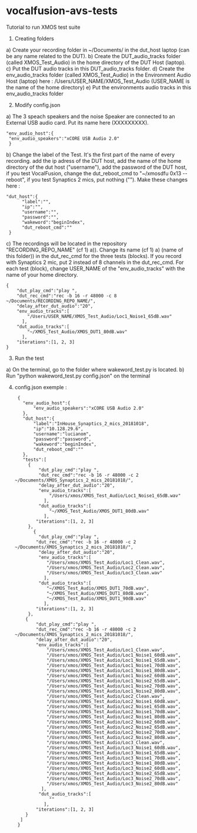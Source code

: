 # vocalfusion-avs-tests

Tutorial to run XMOS test suite

1) Creating folders

  a) Create your recording folder in ~/Documents/ in the dut_host laptop (can be any name related to the DUT).
  b) Create the DUT_audio_tracks folder (called XMOS_Test_Audio) in the home directory of the DUT Host (laptop).
  c) Put the DUT audio tracks in this DUT_audio_tracks folder.
  d) Create the env_audio_tracks folder (called XMOS_Test_Audio) in the Environment Audio Host (laptop) here : /Users/USER_NAME/XMOS_Test_Audio (USER_NAME is the name of the home directory)
  e) Put the environments audio tracks in this env_audio_tracks folder


2) Modify config.json

  a) The 3 speach speakers and the noise Speaker are connected to an External USB audio card. Put its name here (XXXXXXXXX).
  
    "env_audio_host":{
     "env_audio_speakers":"xCORE USB Audio 2.0"
     }

  
  b) Change the label of the Test. It's the first part of the name of every recording. add the ip adress of the DUT host, add the name of the home directory of the dut host ("username"), add the password of the DUT host, if you test VocalFusion, change the dut_reboot_cmd to "~/xmosdfu 0x13 --reboot", if you test Synaptics 2 mics, put nothing (""). Make these changes here :

    "dut_host":{
          "label":"",
          "ip":"",
          "username":"",
          "password":"",
          "wakeword":"beginIndex",
          "dut_reboot_cmd":""
     }

  c) The recordings will be located in the repository "RECORDING_REPO_NAME" (cf 1) a)). Change its name (cf 1) a) (name of this folder)) in the dut_rec_cmd for the three tests (blocks). If you record with Synaptics 2 mic, put 2 instead of 8 channels in the dut_rec_cmd. For each test (block), change USER_NAME of the "env_audio_tracks" with the name of your home directory.

    {
        "dut_play_cmd":"play ",
        "dut_rec_cmd":"rec -b 16 -r 48000 -c 8 ~/Documents/RECORDING_REPO_NAME/",
        "delay_after_dut_audio":"20",
        "env_audio_tracks":[
            "/Users/USER_NAME/XMOS_Test_Audio/Loc1_Noise1_65dB.wav"
          ],
        "dut_audio_tracks":[
            "~/XMOS_Test_Audio/XMOS_DUT1_80dB.wav"
          ],
        "iterations":[1, 2, 3]
    }

3) Run the test
    
  a) On the terminal, go to the folder where wakeword_test.py is located.
  b) Run "python wakeword_test.py config.json" on the terminal
  
4) config.json exemple :

        {
          "env_audio_host":{
              "env_audio_speakers":"xCORE USB Audio 2.0"
          },
          "dut_host":{
              "label":"InHouse_Synaptics_2_mics_20181018",
              "ip":"10.128.29.6",
              "username":"lucianom",
              "password":"password",
              "wakeword":"beginIndex",
              "dut_reboot_cmd":""
          },
          "tests":[
            {
                "dut_play_cmd":"play ",
                "dut_rec_cmd":"rec -b 16 -r 48000 -c 2 ~/Documents/XMOS_Synaptics_2_mics_20181018/",
                "delay_after_dut_audio":"20",
                "env_audio_tracks":[
                    "/Users/xmos/XMOS_Test_Audio/Loc1_Noise1_65dB.wav"
                  ],
                "dut_audio_tracks":[
                    "~/XMOS_Test_Audio/XMOS_DUT1_80dB.wav"
                  ],
               "iterations":[1, 2, 3]
            },
              {
                "dut_play_cmd":"play ",
               "dut_rec_cmd":"rec -b 16 -r 48000 -c 2 ~/Documents/XMOS_Synaptics_2_mics_20181018/",
                "delay_after_dut_audio":"20",
                "env_audio_tracks":[
                   "/Users/xmos/XMOS_Test_Audio/Loc1_Clean.wav",
                   "/Users/xmos/XMOS_Test_Audio/Loc2_Clean.wav",
                   "/Users/xmos/XMOS_Test_Audio/Loc3_Clean.wav"
                  ],
                "dut_audio_tracks":[
                   "~/XMOS_Test_Audio/XMOS_DUT1_70dB.wav",
                   "~/XMOS_Test_Audio/XMOS_DUT1_80dB.wav",
                   "~/XMOS_Test_Audio/XMOS_DUT1_90dB.wav"
                  ],
               "iterations":[1, 2, 3]
            },
           {
               "dut_play_cmd":"play ",
               "dut_rec_cmd":"rec -b 16 -r 48000 -c 2 ~/Documents/XMOS_Synaptics_2_mics_20181018/",
               "delay_after_dut_audio":"20",
               "env_audio_tracks":[
                   "/Users/xmos/XMOS_Test_Audio/Loc1_Clean.wav",
                   "/Users/xmos/XMOS_Test_Audio/Loc1_Noise1_60dB.wav",
                   "/Users/xmos/XMOS_Test_Audio/Loc1_Noise1_65dB.wav",
                   "/Users/xmos/XMOS_Test_Audio/Loc1_Noise1_70dB.wav",
                   "/Users/xmos/XMOS_Test_Audio/Loc1_Noise1_80dB.wav",
                   "/Users/xmos/XMOS_Test_Audio/Loc1_Noise2_60dB.wav",
                   "/Users/xmos/XMOS_Test_Audio/Loc1_Noise2_65dB.wav",
                   "/Users/xmos/XMOS_Test_Audio/Loc1_Noise2_70dB.wav",
                   "/Users/xmos/XMOS_Test_Audio/Loc1_Noise2_80dB.wav",
                   "/Users/xmos/XMOS_Test_Audio/Loc2_Clean.wav",
                   "/Users/xmos/XMOS_Test_Audio/Loc2_Noise1_60dB.wav",
                   "/Users/xmos/XMOS_Test_Audio/Loc2_Noise1_65dB.wav",
                   "/Users/xmos/XMOS_Test_Audio/Loc2_Noise1_70dB.wav",
                   "/Users/xmos/XMOS_Test_Audio/Loc2_Noise1_80dB.wav",
                   "/Users/xmos/XMOS_Test_Audio/Loc2_Noise2_60dB.wav",
                   "/Users/xmos/XMOS_Test_Audio/Loc2_Noise2_65dB.wav",
                   "/Users/xmos/XMOS_Test_Audio/Loc2_Noise2_70dB.wav",
                   "/Users/xmos/XMOS_Test_Audio/Loc2_Noise2_80dB.wav",
                   "/Users/xmos/XMOS_Test_Audio/Loc3_Clean.wav",
                   "/Users/xmos/XMOS_Test_Audio/Loc3_Noise1_60dB.wav",
                   "/Users/xmos/XMOS_Test_Audio/Loc3_Noise1_65dB.wav",
                   "/Users/xmos/XMOS_Test_Audio/Loc3_Noise1_70dB.wav",
                   "/Users/xmos/XMOS_Test_Audio/Loc3_Noise1_80dB.wav",
                   "/Users/xmos/XMOS_Test_Audio/Loc3_Noise2_60dB.wav",
                   "/Users/xmos/XMOS_Test_Audio/Loc3_Noise2_65dB.wav",
                   "/Users/xmos/XMOS_Test_Audio/Loc3_Noise2_70dB.wav",
                   "/Users/xmos/XMOS_Test_Audio/Loc3_Noise2_80dB.wav"
                 ],
                "dut_audio_tracks":[
                    ""
                  ],
               "iterations":[1, 2, 3]
           }
         ]
        }


